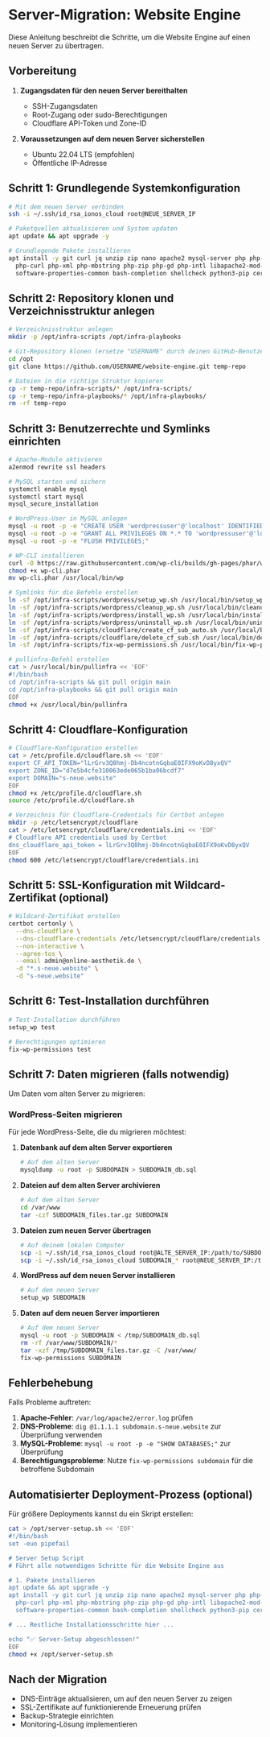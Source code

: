 # Server-Migration: Website Engine

Diese Anleitung beschreibt die Schritte, um die Website Engine auf einen neuen Server zu übertragen.

## Vorbereitung

1. **Zugangsdaten für den neuen Server bereithalten**
   - SSH-Zugangsdaten
   - Root-Zugang oder sudo-Berechtigungen
   - Cloudflare API-Token und Zone-ID

2. **Voraussetzungen auf dem neuen Server sicherstellen**
   - Ubuntu 22.04 LTS (empfohlen)
   - Öffentliche IP-Adresse

## Schritt 1: Grundlegende Systemkonfiguration

```bash
# Mit dem neuen Server verbinden
ssh -i ~/.ssh/id_rsa_ionos_cloud root@NEUE_SERVER_IP

# Paketquellen aktualisieren und System updaten
apt update && apt upgrade -y

# Grundlegende Pakete installieren
apt install -y git curl jq unzip zip nano apache2 mysql-server php php-cli php-mysql \
  php-curl php-xml php-mbstring php-zip php-gd php-intl libapache2-mod-php \
  software-properties-common bash-completion shellcheck python3-pip certbot python3-certbot-apache python3-certbot-dns-cloudflare
```

## Schritt 2: Repository klonen und Verzeichnisstruktur anlegen

```bash
# Verzeichnisstruktur anlegen
mkdir -p /opt/infra-scripts /opt/infra-playbooks

# Git-Repository klonen (ersetze "USERNAME" durch deinen GitHub-Benutzernamen)
cd /opt
git clone https://github.com/USERNAME/website-engine.git temp-repo

# Dateien in die richtige Struktur kopieren
cp -r temp-repo/infra-scripts/* /opt/infra-scripts/
cp -r temp-repo/infra-playbooks/* /opt/infra-playbooks/
rm -rf temp-repo
```

## Schritt 3: Benutzerrechte und Symlinks einrichten

```bash
# Apache-Module aktivieren
a2enmod rewrite ssl headers

# MySQL starten und sichern
systemctl enable mysql
systemctl start mysql
mysql_secure_installation

# WordPress-User in MySQL anlegen
mysql -u root -p -e "CREATE USER 'wordpressuser'@'localhost' IDENTIFIED BY 'password';"
mysql -u root -p -e "GRANT ALL PRIVILEGES ON *.* TO 'wordpressuser'@'localhost';"
mysql -u root -p -e "FLUSH PRIVILEGES;"

# WP-CLI installieren
curl -O https://raw.githubusercontent.com/wp-cli/builds/gh-pages/phar/wp-cli.phar
chmod +x wp-cli.phar
mv wp-cli.phar /usr/local/bin/wp

# Symlinks für die Befehle erstellen
ln -sf /opt/infra-scripts/wordpress/setup_wp.sh /usr/local/bin/setup_wp
ln -sf /opt/infra-scripts/wordpress/cleanup_wp.sh /usr/local/bin/cleanup_wp
ln -sf /opt/infra-scripts/wordpress/install_wp.sh /usr/local/bin/install_wp
ln -sf /opt/infra-scripts/wordpress/uninstall_wp.sh /usr/local/bin/uninstall_wp
ln -sf /opt/infra-scripts/cloudflare/create_cf_sub_auto.sh /usr/local/bin/create_cf_sub_auto
ln -sf /opt/infra-scripts/cloudflare/delete_cf_sub.sh /usr/local/bin/delete_cf_sub
ln -sf /opt/infra-scripts/fix-wp-permissions.sh /usr/local/bin/fix-wp-permissions

# pullinfra-Befehl erstellen
cat > /usr/local/bin/pullinfra << 'EOF'
#!/bin/bash
cd /opt/infra-scripts && git pull origin main
cd /opt/infra-playbooks && git pull origin main
EOF
chmod +x /usr/local/bin/pullinfra
```

## Schritt 4: Cloudflare-Konfiguration

```bash
# Cloudflare-Konfiguration erstellen
cat > /etc/profile.d/cloudflare.sh << 'EOF'
export CF_API_TOKEN="lLrGrv3Q8hmj-Db4ncotnGqbaE0IFX9oKvD8yxQV"
export ZONE_ID="d7e5b4cfe310063ede065b1ba06bcdf7"
export DOMAIN="s-neue.website"
EOF
chmod +x /etc/profile.d/cloudflare.sh
source /etc/profile.d/cloudflare.sh

# Verzeichnis für Cloudflare-Credentials für Certbot anlegen
mkdir -p /etc/letsencrypt/cloudflare
cat > /etc/letsencrypt/cloudflare/credentials.ini << 'EOF'
# Cloudflare API credentials used by Certbot
dns_cloudflare_api_token = lLrGrv3Q8hmj-Db4ncotnGqbaE0IFX9oKvD8yxQV
EOF
chmod 600 /etc/letsencrypt/cloudflare/credentials.ini
```

## Schritt 5: SSL-Konfiguration mit Wildcard-Zertifikat (optional)

```bash
# Wildcard-Zertifikat erstellen
certbot certonly \
  --dns-cloudflare \
  --dns-cloudflare-credentials /etc/letsencrypt/cloudflare/credentials.ini \
  --non-interactive \
  --agree-tos \
  --email admin@online-aesthetik.de \
  -d "*.s-neue.website" \
  -d "s-neue.website"
```

## Schritt 6: Test-Installation durchführen

```bash
# Test-Installation durchführen
setup_wp test

# Berechtigungen optimieren
fix-wp-permissions test
```

## Schritt 7: Daten migrieren (falls notwendig)

Um Daten vom alten Server zu migrieren:

### WordPress-Seiten migrieren

Für jede WordPress-Seite, die du migrieren möchtest:

1. **Datenbank auf dem alten Server exportieren**
   ```bash
   # Auf dem alten Server
   mysqldump -u root -p SUBDOMAIN > SUBDOMAIN_db.sql
   ```

2. **Dateien auf dem alten Server archivieren**
   ```bash
   # Auf dem alten Server
   cd /var/www
   tar -czf SUBDOMAIN_files.tar.gz SUBDOMAIN
   ```

3. **Dateien zum neuen Server übertragen**
   ```bash
   # Auf deinem lokalen Computer
   scp -i ~/.ssh/id_rsa_ionos_cloud root@ALTE_SERVER_IP:/path/to/SUBDOMAIN_* .
   scp -i ~/.ssh/id_rsa_ionos_cloud SUBDOMAIN_* root@NEUE_SERVER_IP:/tmp/
   ```

4. **WordPress auf dem neuen Server installieren**
   ```bash
   # Auf dem neuen Server
   setup_wp SUBDOMAIN
   ```

5. **Daten auf dem neuen Server importieren**
   ```bash
   # Auf dem neuen Server
   mysql -u root -p SUBDOMAIN < /tmp/SUBDOMAIN_db.sql
   rm -rf /var/www/SUBDOMAIN/*
   tar -xzf /tmp/SUBDOMAIN_files.tar.gz -C /var/www/
   fix-wp-permissions SUBDOMAIN
   ```

## Fehlerbehebung

Falls Probleme auftreten:

1. **Apache-Fehler**: `/var/log/apache2/error.log` prüfen
2. **DNS-Probleme**: `dig @1.1.1.1 subdomain.s-neue.website` zur Überprüfung verwenden
3. **MySQL-Probleme**: `mysql -u root -p -e "SHOW DATABASES;"` zur Überprüfung
4. **Berechtigungsprobleme**: Nutze `fix-wp-permissions subdomain` für die betroffene Subdomain

## Automatisierter Deployment-Prozess (optional)

Für größere Deployments kannst du ein Skript erstellen:

```bash
cat > /opt/server-setup.sh << 'EOF'
#!/bin/bash
set -euo pipefail

# Server Setup Script
# Führt alle notwendigen Schritte für die Website Engine aus

# 1. Pakete installieren
apt update && apt upgrade -y
apt install -y git curl jq unzip zip nano apache2 mysql-server php php-cli php-mysql \
  php-curl php-xml php-mbstring php-zip php-gd php-intl libapache2-mod-php \
  software-properties-common bash-completion shellcheck python3-pip certbot python3-certbot-apache python3-certbot-dns-cloudflare

# ... Restliche Installationsschritte hier ...

echo "✅ Server-Setup abgeschlossen!"
EOF
chmod +x /opt/server-setup.sh
```

## Nach der Migration

- DNS-Einträge aktualisieren, um auf den neuen Server zu zeigen
- SSL-Zertifikate auf funktionierende Erneuerung prüfen
- Backup-Strategie einrichten
- Monitoring-Lösung implementieren